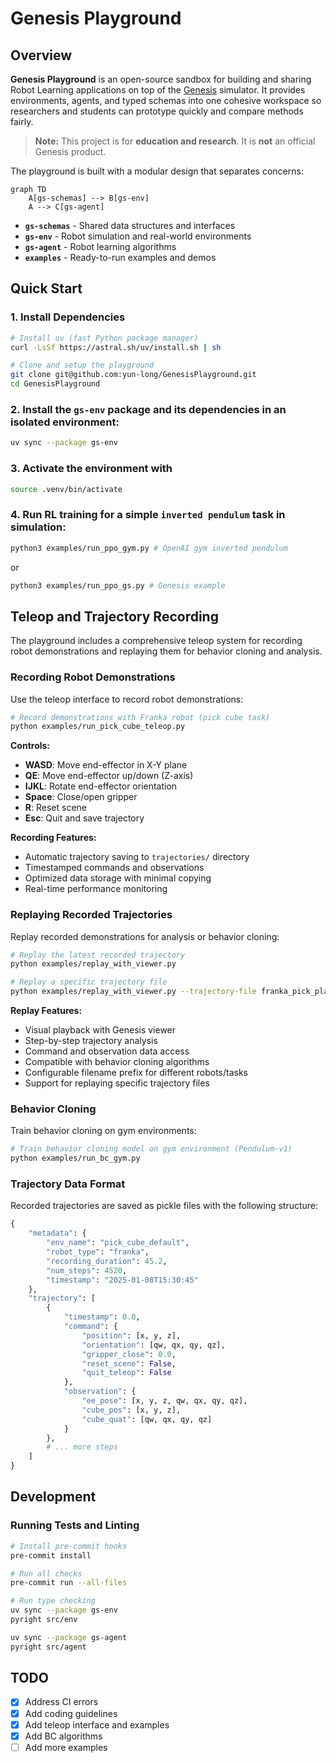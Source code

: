 # Genesis Playground


## Overview
**Genesis Playground** is an open-source sandbox for building and sharing Robot Learning applications on top of the [Genesis](https://github.com/Genesis-Embodied-AI/Genesis) simulator. It provides environments, agents, and typed schemas into one cohesive workspace so researchers and students can prototype quickly and compare methods fairly.

> **Note:** This project is for **education and research**. It is **not** an official Genesis product.


The playground is built with a modular design that separates concerns:

```mermaid
graph TD
    A[gs-schemas] --> B[gs-env]
    A --> C[gs-agent]
```

- **`gs-schemas`** - Shared data structures and interfaces
- **`gs-env`** - Robot simulation and real-world environments
- **`gs-agent`** - Robot learning algorithms
- **`examples`** - Ready-to-run examples and demos

## Quick Start

### 1. Install Dependencies

```bash
# Install uv (fast Python package manager)
curl -LsSf https://astral.sh/uv/install.sh | sh

# Clone and setup the playground
git clone git@github.com:yun-long/GenesisPlayground.git
cd GenesisPlayground
```

### 2. Install the `gs-env` package and its dependencies in an isolated environment:

```bash
uv sync --package gs-env
```

### 3. Activate the environment with

```bash
source .venv/bin/activate
```


### 4. Run RL training for a simple `inverted pendulum` task in simulation:

```bash
python3 examples/run_ppo_gym.py # OpenAI gym inverted pendulum
```

or
```bash
python3 examples/run_ppo_gs.py # Genesis example
```

## Teleop and Trajectory Recording

The playground includes a comprehensive teleop system for recording robot demonstrations and replaying them for behavior cloning and analysis.

### Recording Robot Demonstrations

Use the teleop interface to record robot demonstrations:

```bash
# Record demonstrations with Franka robot (pick cube task)
python examples/run_pick_cube_teleop.py
```

**Controls:**
- **WASD**: Move end-effector in X-Y plane
- **QE**: Move end-effector up/down (Z-axis)
- **IJKL**: Rotate end-effector orientation
- **Space**: Close/open gripper
- **R**: Reset scene
- **Esc**: Quit and save trajectory

**Recording Features:**
- Automatic trajectory saving to `trajectories/` directory
- Timestamped commands and observations
- Optimized data storage with minimal copying
- Real-time performance monitoring

### Replaying Recorded Trajectories

Replay recorded demonstrations for analysis or behavior cloning:

```bash
# Replay the latest recorded trajectory
python examples/replay_with_viewer.py

# Replay a specific trajectory file
python examples/replay_with_viewer.py --trajectory-file franka_pick_place_1757368298.pkl
```

**Replay Features:**
- Visual playback with Genesis viewer
- Step-by-step trajectory analysis
- Command and observation data access
- Compatible with behavior cloning algorithms
- Configurable filename prefix for different robots/tasks
- Support for replaying specific trajectory files

### Behavior Cloning

Train behavior cloning on gym environments:

```bash
# Train behavior cloning model on gym environment (Pendulum-v1)
python examples/run_bc_gym.py
```

### Trajectory Data Format

Recorded trajectories are saved as pickle files with the following structure: 

```python
{
    "metadata": {
        "env_name": "pick_cube_default",
        "robot_type": "franka",
        "recording_duration": 45.2,
        "num_steps": 4520,
        "timestamp": "2025-01-08T15:30:45"
    },
    "trajectory": [
        {
            "timestamp": 0.0,
            "command": {
                "position": [x, y, z],
                "orientation": [qw, qx, qy, qz],
                "gripper_close": 0.0,
                "reset_scene": False,
                "quit_teleop": False
            },
            "observation": {
                "ee_pose": [x, y, z, qw, qx, qy, qz],
                "cube_pos": [x, y, z],
                "cube_quat": [qw, qx, qy, qz]
            }
        },
        # ... more steps
    ]
}
```

## Development

### Running Tests and Linting

```bash
# Install pre-commit hooks
pre-commit install

# Run all checks
pre-commit run --all-files

# Run type checking
uv sync --package gs-env
pyright src/env

uv sync --package gs-agent  
pyright src/agent
```

## TODO

- [x] Address CI errors
- [x] Add coding guidelines
- [x] Add teleop interface and examples
- [x] Add BC algorithms
- [ ] Add more examples
